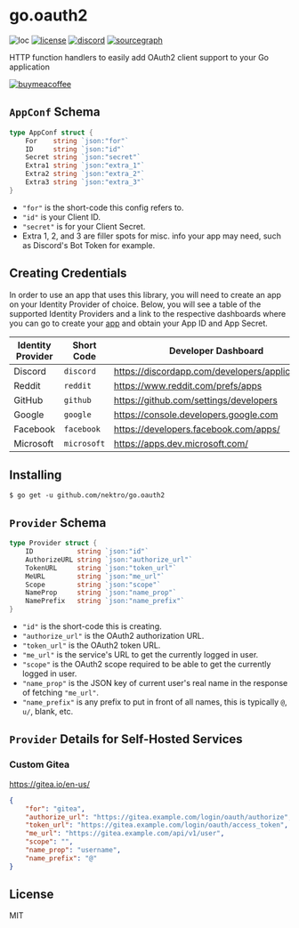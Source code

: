 # go.oauth2
![loc](https://tokei.rs/b1/github/nektro/go.oauth2)
[![license](https://img.shields.io/github/license/nektro/go.oauth2.svg)](https://github.com/nektro/go.oauth2/blob/master/LICENSE)
[![discord](https://img.shields.io/discord/551971034593755159.svg)](https://discord.gg/P6Y4zQC)
[![sourcegraph](https://sourcegraph.com/github.com/nektro/go.oauth2/-/badge.svg)](https://sourcegraph.com/github.com/gorilla/sessions?badge)

HTTP function handlers to easily add OAuth2 client support to your Go application

[![buymeacoffee](https://www.buymeacoffee.com/assets/img/custom_images/orange_img.png)](https://www.buymeacoffee.com/nektro)

## `AppConf` Schema
```go
type AppConf struct {
	For    string `json:"for"`
	ID     string `json:"id"`
	Secret string `json:"secret"`
	Extra1 string `json:"extra_1"`
	Extra2 string `json:"extra_2"`
	Extra3 string `json:"extra_3"`
}
```
- `"for"` is the short-code this config refers to.
- `"id"` is your Client ID.
- `"secret"` is for your Client Secret.
- Extra 1, 2, and 3 are filler spots for misc. info your app may need, such as Discord's Bot Token for example.

## Creating Credentials
In order to use an app that uses this library, you will need to create an app on your Identity Provider of choice. Below, you will see a table of the supported Identity Providers and a link to the respective dashboards where you can go to create your [app](#appconf-schema) and obtain your App ID and App Secret.

| Identity Provider | Short Code | Developer Dashboard |
| --- | --- | --- |
| Discord | `discord` | https://discordapp.com/developers/applications/ |
| Reddit | `reddit` | https://www.reddit.com/prefs/apps |
| GitHub | `github` | https://github.com/settings/developers |
| Google | `google` | https://console.developers.google.com |
| Facebook | `facebook` | https://developers.facebook.com/apps/ |
| Microsoft | `microsoft` | https://apps.dev.microsoft.com/ |

## Installing
```
$ go get -u github.com/nektro/go.oauth2
```

## `Provider` Schema
```go
type Provider struct {
	ID           string `json:"id"`
	AuthorizeURL string `json:"authorize_url"`
	TokenURL     string `json:"token_url"`
	MeURL        string `json:"me_url"`
	Scope        string `json:"scope"`
	NameProp     string `json:"name_prop"`
	NamePrefix   string `json:"name_prefix"`
}
```
- `"id"` is the short-code this is creating.
- `"authorize_url"` is the OAuth2 authorization URL.
- `"token_url"` is the OAuth2 token URL.
- `"me_url"` is the service's URL to get the currently logged in user.
- `"scope"` is the OAuth2 scope required to be able to get the currently logged in user.
- `"name_prop"` is the JSON key of current user's real name in the response of fetching `"me_url"`.
- `"name_prefix"` is any prefix to put in front of all names, this is typically `@`, `u/`, blank, etc.

## `Provider` Details for Self-Hosted Services

### Custom Gitea
https://gitea.io/en-us/
```json
{
	"for": "gitea",
	"authorize_url": "https://gitea.example.com/login/oauth/authorize",
	"token_url": "https://gitea.example.com/login/oauth/access_token",
	"me_url": "https://gitea.example.com/api/v1/user",
	"scope": "",
	"name_prop": "username",
	"name_prefix": "@"
}
```

## License
MIT
